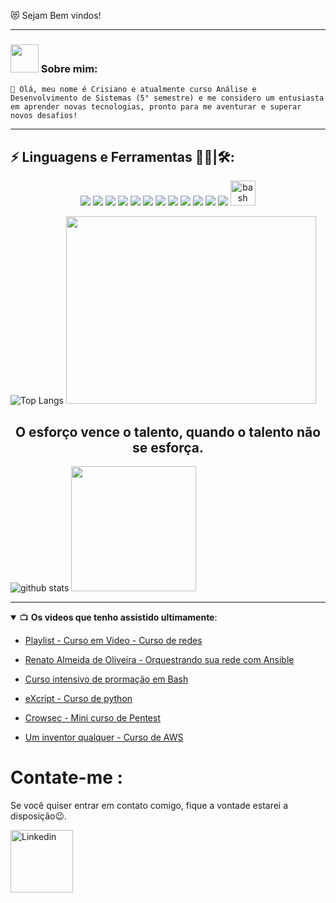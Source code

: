 😻 Sejam Bem vindos!




-------



### <img src="https://github.com/TheDudeThatCode/TheDudeThatCode/blob/master/Assets/Developer.gif" width="45px"> Sobre mim:
``` 
🌱 Olá, meu nome é Crisiano e atualmente curso Análise e Desenvolvimento de Sistemas (5° semestre) e me considero um entusiasta em aprender novas tecnologias, pronto para me aventurar e superar novos desafios!
```


-------


## ⚡ Linguagens e Ferramentas 👨‍💻|🛠:

<p align="center">
<img src="https://img.shields.io/badge/Python-14354C?style=for-the-badge&logo=python&logoColor=white" />
<img src="https://img.shields.io/badge/Amazon_AWS-232F3E?style=for-the-badge&logo=amazon-aws&logoColor=white" />
<img src="https://img.shields.io/badge/Kubernetes-326DE6?style=for-the-badge&logo=kubernetes&logoColor=white" />
<img src="https://img.shields.io/badge/Terraform-7B42BC?style=for-the-badge&logo=terraform&logoColor=white" />
<img src="https://img.shields.io/badge/Linux-E34F26?style=for-the-badge&logo=linux&logoColor=black" />
<img src="https://img.shields.io/badge/JavaScript-F7DF1E?style=for-the-badge&logo=javascript&logoColor=black" />        
<img src="https://img.shields.io/badge/Google_Cloud-4285F4?style=for-the-badge&logo=google-cloud&logoColor=white" />        
<img src="https://img.shields.io/badge/Microsoft_Azure-0089D6?style=for-the-badge&logo=microsoft-azure&logoColor=white" />        
<img src="https://img.shields.io/badge/Docker-2496ED?style=for-the-badge&logo=docker&logoColor=white" />       
<img src="https://img.shields.io/badge/Git-E34F26?style=for-the-badge&logo=git&logoColor=white" />        
<img src="https://img.shields.io/badge/Kali-268BEE?style=for-the-badge&logo=kalilinux&logoColor=white" />         
<img src="https://img.shields.io/badge/Ubuntu-E95420?style=for-the-badge&logo=ubuntu&logoColor=white" />         
</a> <a href="https://www.gnu.org/software/bash/" target="_blank"> <img src="https://www.vectorlogo.zone/logos/gnu_bash/gnu_bash-icon.svg" alt="bash" width="40" height="40"/> </a>     
</p>
   
  
  
  
![Top Langs](https://github-readme-stats.vercel.app/api/top-langs/?username=CristianoSanto&theme=tokyonight)   <img src="https://cdn.dribbble.com/users/2000228/screenshots/6833456/gif_cloud.gif" width="400" height="300"/>
    


  
  
  
        
<p>
<h2 align="center">O esforço vence o talento, quando o talento não se esforça.</h2> 
</p>
        
        
      

      




![ github stats](https://github-readme-stats.vercel.app/api?username=CristianoSanto&hide_title=true&hide_border=true&show_icons=true&include_all_commits=true&count_private=true&line_height=21&text_color=000&icon_color=000&bg_color=0,ea6161,ffc64d,fffc4d,52fa5a&theme=graywhite)   <img src="https://st2.depositphotos.com/1606646/48825/i/600/depositphotos_488252618-stock-photo-3d-python-symbol-on-white.jpg" height="200"/>
                        
                        


    
 -------   
    
    
                      
                               



                        
                        
                        
                        
                       
<details open>
 <summary> 📺 <b>Os videos que tenho assistido ultimamente</b>: </summary>
<!-- YOUTUBE:START -->

- [Playlist - Curso em Video -  Curso de redes](https://www.youtube.com/playlist?list=PLHz_AreHm4dkd4lr9G0Up-W-YaHYdTDuP)

- [Renato Almeida de Oliveira - Orquestrando sua rede com Ansible](https://www.youtube.com/playlist?list=PLr_T9JrezVh9ICOL4DmqsPXgRXqXl6nC6)

- [Curso intensivo de prormação em Bash](https://www.youtube.com/playlist?list=PLXoSGejyuQGr53w4IzUzbPCqR4HPOHjAI)

- [eXcript - Curso de python](https://www.youtube.com/playlist?list=PLesCEcYj003QxPQ4vTXkt22-E11aQvoVj)

- [Crowsec - Mini curso de Pentest](https://www.youtube.com/playlist?list=PLQZXV_-ebAy8HhuXXRKIGbzLFxPSJ--sb)

- [Um inventor qualquer - Curso de AWS](https://www.youtube.com/watch?v=j6yImUbs4OA&list=PLOF5f9_x-OYUaqJar6EKRAonJNSHDFZUm)


<!-- YOUTUBE:END -->

</details>


# Contate-me :



Se você quiser entrar em contato comigo, fique a vontade estarei a disposição😉.

<a href="https://www.linkedin.com/in/cristiano-santo/">
  <img align="left" alt="Linkedin" width="100" hight="70" src="https://cliply.co/wp-content/uploads/2021/02/372102050_LINKEDIN_ICON_TRANSPARENT_400.gif" />
</a>



 </p>



                        
                        
